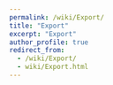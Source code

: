 ```yaml
---
permalink: /wiki/Export/
title: "Export"
excerpt: "Export"
author_profile: true
redirect_from: 
  - /wiki/Export/
  - wiki/Export.html
---
```


